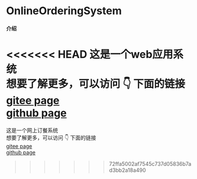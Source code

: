 # OnlineOrderingSystem

#### 介绍
<<<<<<< HEAD
这是一个web应用系统<br/>
想要了解更多，可以访问 :point_down: 下面的链接<br/>
[gitee page]( https://lonelyinnovator.gitee.io/web-course/#/)<br/>
[github page](https://lonelyinnovator.github.io/web-course/#/)
=======
这是一个网上订餐系统<br/>
想要了解更多，可以访问 :point_down: 下面的链接<br/>
[gitee page](https://lonelyinnovator.gitee.io/online-ordering-system/#/)<br/>
[github page](https://lonelyinnovator.github.io/online-ordering-system/#/)<br/>
>>>>>>> 72ffa5002af7545c737d05836b7ad3bb2a18a490
